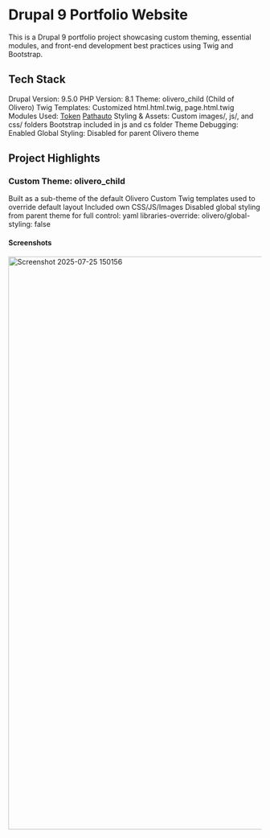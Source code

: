 # Drupal 9 Portfolio Website

This is a Drupal 9 portfolio project showcasing custom theming, essential modules, and front-end development best practices using Twig and Bootstrap.

## Tech Stack

Drupal Version: 9.5.0
PHP Version: 8.1
Theme: olivero_child (Child of Olivero)
Twig Templates: Customized html.html.twig, page.html.twig
Modules Used:
  [Token](https://www.drupal.org/project/token)
  [Pathauto](https://www.drupal.org/project/pathauto)
Styling & Assets:
  Custom images/, js/, and css/ folders
  Bootstrap included in js and cs folder
Theme Debugging: Enabled
Global Styling: Disabled for parent Olivero theme

## Project Highlights

### Custom Theme: olivero_child

Built as a sub-theme of the default Olivero
Custom Twig templates used to override default layout
Included own CSS/JS/Images
Disabled global styling from parent theme for full control:
  yaml
libraries-override:
    olivero/global-styling: false

#### Screenshots
<img width="1920" height="1140" alt="Screenshot 2025-07-25 150156" src="https://github.com/user-attachments/assets/5828ec5c-192d-421f-bae7-6993bf55c42c" />


